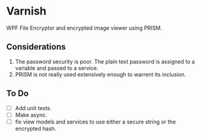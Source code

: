 # Varnish
WPF File Encryptor and encrypted image viewer using PRISM.

## Considerations
1. The password security is poor.  The plain text password is assigned to a variable and passed to a service.
2. PRISM is not really used extensively enough to warrent its inclusion.

## To Do
- [ ] Add unit tests.
- [ ] Make async.
- [ ] fix view models and services to use either a secure string or the encrypted hash.  
